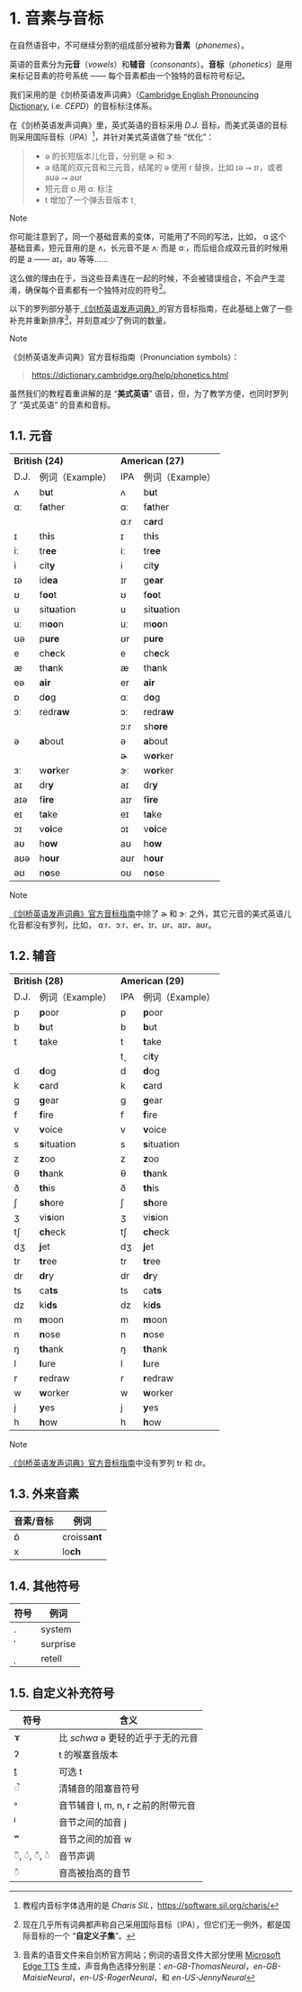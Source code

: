 # 1. 音素与音标

在自然语音中，不可继续分割的组成部分被称为**音素**（*phonemes*）。

英语的音素分为**元音**（*vowels*）和**辅音**（*consonants*）。**音标**（*phonetics*）是用来标记音素的符号系统 —— 每个音素都由一个独特的音标符号标记。

我们采用的是《剑桥英语发声词典》（[Cambridge English Pronouncing Dictionary](https://dictionary.cambridge.org/pronunciation/), i.e. *CEPD*）的音标标注体系。

在《剑桥英语发声词典》里，英式英语的音标采用 *D.J.* 音标，而美式英语的音标则采用国际音标（*IPA*）[^1]，并针对美式英语做了些 “优化”：

> * <span class="pho">ə</span> 的长短版本儿化音，分别是 <span class="pho">ɚ</span> 和 <span class="pho">ɝː</span>
> * <span class="pho">ə</span> 结尾的双元音和三元音，结尾的 <span class="pho">ə</span> 使用 <span class="pho">r</span> 替换，比如 <span class="pho">ɪə</span>  ⭢ <span class="pho">ɪr</span>，或者 <span class="pho">aʊə</span>  ⭢ <span class="pho">aʊr</span>
> * 短元音 <span class="pho">ɒ</span> 用 <span class="pho">ɑː</span> 标注
> * <span class="pho">t</span> 增加了一个弹舌音版本 <span class="pho">t̬</span>

> [!Note]
>
> 你可能注意到了，同一个基础音素的变体，可能用了不同的写法，比如， <span class="pho">ɑ</span> 这个基础音素，短元音用的是 <span class="pho">ʌ</span>，长元音不是 <span class="pho">ʌː</span> 而是 <span class="pho">ɑː</span>，而后组合成双元音的时候用的是 <span class="pho">a</span> —— <span class="pho">aɪ，aʊ</span> 等等…… 
>
> 这么做的理由在于，当这些音素连在一起的时候，不会被错误组合，不会产生混淆，确保每个音素都有一个独特对应的符号[^2]。

以下的罗列部分基于[《剑桥英语发声词典》](https://dictionary.cambridge.org/pronunciation/)的官方音标指南，在此基础上做了一些补充并重新排序[^3]，并刻意减少了例词的数量。

> [!Note]
> 《剑桥英语发声词典》官方音标指南（Pronunciation symbols）：
> > https://dictionary.cambridge.org/help/phonetics.html

虽然我们的教程着重讲解的是 “**美式英语**” 语音，但，为了教学方便，也同时罗列了 “英式英语” 的音素和音标。

## 1.1. 元音

<table>
<tbody>
<tr>
<td colspan="2"><strong>British (24)</strong></td>
<td colspan="2"><strong>American (27)</strong></td>
</tr>
<tr>
<td>D.J.</td>
<td>例词（Example）</td>
<td>IPA</td>
<td>例词（Example）</td>
</tr>
<tr>
<td><span class="pho">ʌ</span><span class="speak-word-inline" data-audio-uk-male="/audios/uk_phonetics_sound_cup_2023feb.mp3"></span></td>
<td>b<b>u</b>t <span class="pho alt">bʌt</span><span class="speak-word-inline" data-audio-uk-female="/audios/but-uk-female.mp3" data-audio-uk-male="/audios/but-uk-male.mp3"></span></td>
<td><span class="pho">ʌ</span><span class="speak-word-inline" data-audio-us-male="/audios/us_phonetics_sound_cup_2023feb.mp3"></span></td>
<td>b<b>u</b>t <span class="pho alt">bʌt</span><span class="speak-word-inline" data-audio-us-female="/audios/but-us-female.mp3" data-audio-us-male="/audios/but-us-male.mp3"></span></td>
</tr>
<tr>
<td><span class="pho">ɑː</span><span class="speak-word-inline" data-audio-uk-male="/audios/uk_phonetics_sound_father_2023feb.mp3"></span></td>
<td>f<b>a</b>ther <span class="pho alt">ˈfɑː.ðər</span><span class="speak-word-inline" data-audio-uk-female="/audios/father-uk-female.mp3" data-audio-uk-male="/audios/father-uk-male.mp3"></span></td>
<td><span class="pho">ɑː</span><span class="speak-word-inline" data-audio-us-male="/audios/us_phonetics_sound_father_2023feb.mp3"></span></td>
<td>f<b>a</b>ther <span class="pho alt">ˈfɑː.ðɚ</span><span class="speak-word-inline" data-audio-us-female="/audios/father-us-female.mp3" data-audio-us-male="/audios/father-us-male.mp3"></span></td>
</tr>
<tr>
<td></td>
<td></td>
<td><span class="pho">ɑːr</span><span class="speak-word-inline" data-audio-us-male="/audios/us_phonetics_sound_card_2023feb.mp3"></span></td>
<td>c<b>ar</b>d<span class="speak-word-inline" data-audio-us-female="/audios/card-us-female.mp3" data-audio-us-male="/audios/card-us-male.mp3"></span></td>
</tr>
<tr>
<td><span class="pho">ɪ</span><span class="speak-word-inline" data-audio-uk-male="/audios/uk_phonetics_sound_ship_2023feb.mp3"></span></td>
<td>th<b>i</b>s <span class="pho alt">ðɪs</span><span class="speak-word-inline" data-audio-uk-female="/audios/this-uk-female.mp3" data-audio-uk-male="/audios/this-uk-male.mp3"></span></td>
<td><span class="pho">ɪ</span><span class="speak-word-inline" data-audio-us-male="/audios/us_phonetics_sound_ship_2023feb.mp3"></span></td>
<td>th<b>i</b>s <span class="pho alt">ðɪs</span><span class="speak-word-inline" data-audio-us-female="/audios/this-us-female.mp3" data-audio-us-male="/audios/this-us-male.mp3"></span></td>
</tr>
<tr>
<td><span class="pho">iː</span><span class="speak-word-inline" data-audio-uk-male="/audios/uk_phonetics_sound_sheep_2023feb.mp3"></span></td>
<td>tr<b>ee</b> <span class="pho alt">triː</span><span class="speak-word-inline" data-audio-uk-female="/audios/tree-uk-female.mp3" data-audio-uk-male="/audios/tree-uk-male.mp3"></span></td>
<td><span class="pho">iː</span><span class="speak-word-inline" data-audio-us-male="/audios/us_phonetics_sound_sheep_2023feb.mp3"></span></td>
<td>tr<b>ee</b> <span class="pho alt">triː</span><span class="speak-word-inline" data-audio-us-female="/audios/tree-us-female.mp3" data-audio-us-male="/audios/tree-us-male.mp3"></span></td>
</tr>
<tr>
<td><span class="pho">i</span><span class="speak-word-inline" data-audio-uk-male="/audios/uk_phonetics_sound_happy_2023feb.mp3"></span></td>
<td>cit<b>y</b> <span class="pho alt">ˈsɪt.i</span><span class="speak-word-inline" data-audio-uk-female="/audios/city-uk-female.mp3" data-audio-uk-male="/audios/city-uk-male.mp3"></span></td>
<td><span class="pho">i<span class="speak-word-inline" data-audio-us-male="/audios/us_phonetics_sound_happy_2023feb.mp3"></span></span></td>
<td>cit<b>y</b> <span class="pho alt">ˈsɪt̬.i</span><span class="speak-word-inline" data-audio-us-female="/audios/city-us-female.mp3" data-audio-us-male="/audios/city-us-male.mp3"></span></td>
</tr>
<tr>
<td><span class="pho">ɪə</span><span class="speak-word-inline" data-audio-uk-male="/audios/uk_phonetics_sound_ear_2023feb.mp3"></span></td>
<td>id<b>ea</b> <span class="pho alt">aɪˈdɪə</span><span class="speak-word-inline" data-audio-uk-female="/audios/idea-uk-female.mp3" data-audio-uk-male="/audios/idea-uk-male.mp3"></span></td>
<td><span class="pho">ɪr</span><span class="speak-word-inline" data-audio-us-male="/audios/us_phonetics_sound_ear_2023feb.mp3"></span></td>
<td>g<b>ear</b> <span class="pho alt">ɡɪr</span><span class="speak-word-inline" data-audio-us-female="/audios/gear-us-female.mp3" data-audio-us-male="/audios/gear-us-male.mp3"></span></td>
</tr>
<tr>
<td><span class="pho">ʊ</span><span class="speak-word-inline" data-audio-uk-male="/audios/uk_phonetics_sound_foot_2023feb.mp3"></span></td>
<td>f<b>oo</b>t <span class="pho alt">fʊt</span><span class="speak-word-inline" data-audio-uk-female="/audios/foot-uk-female.mp3" data-audio-uk-male="/audios/foot-uk-male.mp3"></span></td>
<td><span class="pho">ʊ</span><span class="speak-word-inline" data-audio-us-male="/audios/us_phonetics_sound_foot_2023feb.mp3"></span></td>
<td>f<b>oo</b>t <span class="pho alt">fʊt</span><span class="speak-word-inline" data-audio-us-female="/audios/foot-us-female.mp3" data-audio-us-male="/audios/foot-us-male.mp3"></span></td>
</tr>
<tr>
<td><span class="pho">u</span><span class="speak-word-inline" data-audio-uk-male="/audios/uk_phonetics_sound_situation_2023feb.mp3"></span></td>
<td>sit<b>u</b>ation <span class="pho alt">ˌsɪtʃ.uˈeɪ.ʃən</span><span class="speak-word-inline" data-audio-uk-female="/audios/situation-uk-female.mp3" data-audio-uk-male="/audios/situation-uk-male.mp3"></span></td>
<td><span class="pho">u</span><span class="speak-word-inline" data-audio-us-male="/audios/us_phonetics_sound_situation_2023feb.mp3"></span></td>
<td>sit<b>u</b>ation <span class="pho alt">ˌsɪtʃ.uˈeɪ.ʃən</span><span class="speak-word-inline" data-audio-us-female="/audios/situation-us-female.mp3" data-audio-us-male="/audios/situation-us-male.mp3"></span></td>
</tr>
<tr>
<td><span class="pho">uː</span><span class="speak-word-inline" data-audio-uk-male="/audios/uk_phonetics_sound_blue_2023feb.mp3"></span></td>
<td>m<b>oo</b>n <span class="pho alt">muːn</span><span class="speak-word-inline" data-audio-uk-female="/audios/moon-uk-female.mp3" data-audio-uk-male="/audios/moon-uk-male.mp3"></span></td>
<td><span class="pho">uː</span><span class="speak-word-inline" data-audio-us-male="/audios/us_phonetics_sound_blue_2023feb.mp3"></span></td>
<td>m<b>oo</b>n <span class="pho alt">muːn</span><span class="speak-word-inline" data-audio-us-female="/audios/moon-us-female.mp3" data-audio-us-male="/audios/moon-us-male.mp3"></span></td>
</tr>
<tr>
<td><span class="pho">ʊə</span><span class="speak-word-inline" data-audio-uk-male="/audios/uk_phonetics_sound_pure_2023feb.mp3"></span></td>
<td>p<b>ure</b> <span class="pho alt">pjʊə</span><span class="speak-word-inline" data-audio-uk-female="/audios/pure-uk-female.mp3" data-audio-uk-male="/audios/pure-uk-male.mp3"></span></td>
<td><span class="pho">ʊr</span><span class="speak-word-inline" data-audio-us-male="/audios/us_phonetics_sound_pure_2023feb.mp3"></span></td>
<td>p<b>ure</b> <span class="pho alt">pjʊr</span><span class="speak-word-inline" data-audio-us-female="/audios/pure-us-female.mp3" data-audio-us-male="/audios/pure-us-male.mp3"></span></td>
</tr>
<tr>
<td><span class="pho">e</span><span class="speak-word-inline" data-audio-uk-male="/audios/uk_phonetics_sound_head_2023feb.mp3"></span></td>
<td>ch<b>e</b>ck <span class="pho alt">tʃek</span><span class="speak-word-inline" data-audio-uk-female="/audios/check-uk-female.mp3" data-audio-uk-male="/audios/check-uk-male.mp3"></span></td>
<td><span class="pho">e</span><span class="speak-word-inline" data-audio-us-male="/audios/us_phonetics_sound_head_2023feb.mp3"></span></td>
<td>ch<b>e</b>ck <span class="pho alt">tʃek</span><span class="speak-word-inline" data-audio-us-female="/audios/check-us-female.mp3" data-audio-us-male="/audios/check-us-male.mp3"></span></td>
</tr>
<tr>
<td><span class="pho">æ</span><span class="speak-word-inline" data-audio-uk-male="/audios/uk_phonetics_sound_hat_2023feb.mp3"></span></td>
<td>th<b>a</b>nk <span class="pho alt">θæŋk</span><span class="speak-word-inline" data-audio-uk-female="/audios/thank-uk-female.mp3" data-audio-uk-male="/audios/thank-uk-male.mp3"></span></td>
<td><span class="pho">æ</span><span class="speak-word-inline" data-audio-us-male="/audios/us_phonetics_sound_hat_2023feb.mp3"></span></td>
<td>th<b>a</b>nk <span class="pho alt">θæŋk</span><span class="speak-word-inline" data-audio-us-female="/audios/thank-us-female.mp3" data-audio-us-male="/audios/thank-us-male.mp3"></span></td>
</tr>
<tr>
<td><span class="pho">eə</span><span class="speak-word-inline" data-audio-uk-male="/audios/uk_phonetics_sound_hair_2023feb.mp3"></span></td>
<td><b>air</b> <span class="pho alt">eə</span><span class="speak-word-inline" data-audio-uk-female="/audios/air-uk-female.mp3" data-audio-uk-male="/audios/air-uk-male.mp3"></span></td>
<td><span class="pho">er</span><span class="speak-word-inline" data-audio-us-male="/audios/us_phonetics_sound_hair_2023feb.mp3"></span></td>
<td><b>air</b> <span class="pho alt">er</span><span class="speak-word-inline" data-audio-us-female="/audios/air-us-female.mp3" data-audio-us-male="/audios/air-us-male.mp3"></span></td>
</tr>
<tr>
<td><span class="pho">ɒ</span><span class="speak-word-inline" data-audio-uk-male="/audios/uk_phonetics_sound_sock_2023feb.mp3"></span></td>
<td>d<b>o</b>g <span class="pho alt">dɒɡ</span><span class="speak-word-inline" data-audio-uk-female="/audios/dog-uk-female.mp3" data-audio-uk-male="/audios/dog-uk-male.mp3"></span></td>
<td><span class="pho">ɑː</span><span class="speak-word-inline" data-audio-us-male="/audios/us_phonetics_sound_father_2023feb.mp3"></span></td>
<td>d<b>o</b>g <span class="pho alt">dɑːɡ</span><span class="speak-word-inline" data-audio-us-female="/audios/dog-us-female.mp3" data-audio-us-male="/audios/dog-us-male.mp3"></span></td>
</tr>
<tr>
<td><span class="pho">ɔː</span><span class="speak-word-inline" data-audio-uk-male="/audios/uk_phonetics_sound_horse_2023feb.mp3"></span></td>
<td>redr<b>aw</b> <span class="pho alt">ˌriːˈdrɔː</span><span class="speak-word-inline" data-audio-uk-female="/audios/redraw-uk-female.mp3" data-audio-uk-male="/audios/redraw-uk-male.mp3"></span></td>
<td><span class="pho">ɔː</span><span class="speak-word-inline" data-audio-us-male="/audios/us_phonetics_sound_horse_2023feb.mp3"></span></td>
<td>redr<b>aw</b> <span class="pho alt">ˌriːˈdrɔː</span><span class="speak-word-inline" data-audio-us-female="/audios/redraw-us-female.mp3" data-audio-us-male="/audios/redraw-us-male.mp3"></span></td>
</tr>
<tr>
<td></td>
<td></td>
<td><span class="pho">ɔːr</span><span class="speak-word-inline" data-audio-us-male="/audios/us_phonetics_sound_ho_rse_2023feb.mp3"></span></td>
<td>sh<b>ore</b><span class="pho alt">ʃɔːr</span><span class="speak-word-inline" data-audio-us-female="/audios/shore-us-female.mp3" data-audio-us-male="/audios/shore-us-male.mp3"></span></td>
</tr>
<tr>
<td><span class="pho">ə</span><span class="speak-word-inline" data-audio-uk-male="/audios/uk_phonetics_sound_above_2023feb.mp3"></span></td>
<td><b>a</b>bout <span class="pho alt">əˈbaʊt</span><span class="speak-word-inline" data-audio-uk-female="/audios/about-uk-female.mp3" data-audio-uk-male="/audios/about-uk-male.mp3"></span></td>
<td><span class="pho">ə</span><span class="speak-word-inline" data-audio-us-male="/audios/us_phonetics_sound_above_2023feb.mp3"></span></td>
<td><b>a</b>bout <span class="pho alt">əˈbaʊt</span><span class="speak-word-inline" data-audio-us-female="/audios/about-us-female.mp3" data-audio-us-male="/audios/about-us-male.mp3"></span></td>
</tr>
<tr>
<td></td>
<td></td>
<td><span class="pho">ɚ</span><span class="speak-word-inline" data-audio-us-male="/audios/us_phonetics_sound_mother_2023feb.mp3"></span></td>
<td>w<b>or</b>ker <span class="pho alt">ˈwɝː.kɚ</span><span class="speak-word-inline" data-audio-us-female="/audios/worker-us-female.mp3" data-audio-us-male="/audios/worker-us-male.mp3"></span></td>
</tr>
<tr>
<td><span class="pho">ɜː</span><span class="speak-word-inline" data-audio-uk-male="/audios/uk_phonetics_sound_bird_2023feb.mp3"></span></td>
<td>w<b>or</b>ker <span class="pho alt">ˈwɜː.kə</span><span class="speak-word-inline" data-audio-uk-female="/audios/worker-uk-female.mp3" data-audio-uk-male="/audios/worker-uk-male.mp3"></span></td>
<td><span class="pho">ɝː</span><span class="speak-word-inline" data-audio-us-male="/audios/us_phonetics_sound_bird_2023feb.mp3"></span></td>
<td>w<b>or</b>ker <span class="pho alt">ˈwɝː.kɚ</span><span class="speak-word-inline" data-audio-us-female="/audios/worker-us-female.mp3" data-audio-us-male="/audios/worker-us-male.mp3"></span></td>
</tr>
<tr>
<td><span class="pho">aɪ</span><span class="speak-word-inline" data-audio-uk-male="/audios/uk_phonetics_sound_eye_2023feb.mp3"></span></td>
<td>dr<b>y</b> <span class="pho alt">draɪ</span><span class="speak-word-inline" data-audio-uk-female="/audios/dry-uk-female.mp3" data-audio-uk-male="/audios/dry-uk-male.mp3"></span></td>
<td><span class="pho">aɪ</span><span class="speak-word-inline" data-audio-us-male="/audios/us_phonetics_sound_eye_2023feb.mp3"></span></td>
<td>dr<b>y</b> <span class="pho alt">draɪ</span><span class="speak-word-inline" data-audio-us-female="/audios/dry-us-female.mp3" data-audio-us-male="/audios/dry-us-male.mp3"></span></td>
</tr>
<tr>
<td><span class="pho">aɪə</span><span class="speak-word-inline" data-audio-uk-male="/audios/uk_phonetics_sound_fire_2023feb.mp3"></span></td>
<td>f<b>ire</b> <span class="pho alt">faɪə</span><span class="speak-word-inline" data-audio-uk-female="/audios/fire-uk-female.mp3" data-audio-uk-male="/audios/fire-uk-male.mp3"></span></td>
<td><span class="pho">aɪr</span><span class="speak-word-inline" data-audio-us-male="/audios/us_phonetics_sound_fire_2023feb.mp3"></span></td>
<td>f<b>ire</b> <span class="pho alt">faɪr</span><span class="speak-word-inline" data-audio-us-female="/audios/fire-us-female.mp3" data-audio-us-male="/audios/fire-us-male.mp3"></span></td>
</tr>
<tr>
<td><span class="pho">eɪ</span><span class="speak-word-inline" data-audio-uk-male="/audios/uk_phonetics_sound_day_2023feb_002.mp3"></span></td>
<td>t<b>a</b>ke <span class="pho alt">teɪk</span><span class="speak-word-inline" data-audio-uk-female="/audios/take-uk-female.mp3" data-audio-uk-male="/audios/take-uk-male.mp3"></span></td>
<td><span class="pho">eɪ</span><span class="speak-word-inline" data-audio-us-male="/audios/us_phonetics_sound_day_2023feb_002.mp3"></span></td>
<td>t<b>a</b>ke <span class="pho alt">teɪk</span><span class="speak-word-inline" data-audio-us-female="/audios/take-us-female.mp3" data-audio-us-male="/audios/take-us-male.mp3"></span></td>
</tr>
<tr>
<td><span class="pho">ɔɪ</span><span class="speak-word-inline" data-audio-uk-male="/audios/uk_phonetics_sound_boy_2023feb.mp3"></span></td>
<td>v<b>oi</b>ce <span class="pho alt">vɔɪs</span><span class="speak-word-inline" data-audio-uk-female="/audios/voice-uk-female.mp3" data-audio-uk-male="/audios/voice-uk-male.mp3"></span></td>
<td><span class="pho">ɔɪ</span><span class="speak-word-inline" data-audio-us-male="/audios/us_phonetics_sound_boy_2023feb.mp3"></span></td>
<td>v<b>oi</b>ce <span class="pho alt">vɔɪs</span><span class="speak-word-inline" data-audio-us-female="/audios/voice-us-female.mp3" data-audio-us-male="/audios/voice-us-male.mp3"></span></td>
</tr>
<tr>
<td><span class="pho">aʊ</span><span class="speak-word-inline" data-audio-uk-male="/audios/uk_phonetics_sound_mouth_2023feb.mp3"></span></td>
<td>h<b>ow</b> <span class="pho alt">haʊ</span><span class="speak-word-inline" data-audio-uk-female="/audios/how-uk-female.mp3" data-audio-uk-male="/audios/how-uk-male.mp3"></span></td>
<td><span class="pho">aʊ</span><span class="speak-word-inline" data-audio-us-male="/audios/us_phonetics_sound_mouth_2023feb.mp3"></span></td>
<td>h<b>ow</b> <span class="pho alt">haʊ</span><span class="speak-word-inline" data-audio-us-female="/audios/how-us-female.mp3" data-audio-us-male="/audios/how-us-male.mp3"></span></td>
</tr>
<tr>
<td><span class="pho">aʊə</span><span class="speak-word-inline" data-audio-uk-male="/audios/uk_phonetics_sound_hour_2023feb.mp3"></span></td>
<td>h<b>our</b> <span class="pho alt">aʊər</span><span class="speak-word-inline" data-audio-uk-female="/audios/hour-uk-female.mp3" data-audio-uk-male="/audios/hour-uk-male.mp3"></span></td>
<td><span class="pho">aʊr</span><span class="speak-word-inline" data-audio-us-male="/audios/us_phonetics_sound_hour_2023feb.mp3"></span></td>
<td>h<b>our</b> <span class="pho alt">aʊr</span><span class="speak-word-inline" data-audio-us-female="/audios/hour-us-female.mp3" data-audio-us-male="/audios/hour-us-male.mp3"></span></td>
</tr>
<tr>
<td><span class="pho">əʊ</span><span class="speak-word-inline" data-audio-uk-male="/audios/uk_phonetics_sound_nose_2023feb.mp3"></span></td>
<td>n<b>o</b>se <span class="pho alt">nəʊz</span><span class="speak-word-inline" data-audio-uk-female="/audios/nose-uk-female.mp3" data-audio-uk-male="/audios/nose-uk-male.mp3"></span></td>
<td><span class="pho">oʊ</span><span class="speak-word-inline" data-audio-us-male="/audios/us_phonetics_sound_nose_2023feb.mp3"></span></td>
<td>n<b>o</b>se <span class="pho alt">noʊz</span><span class="speak-word-inline" data-audio-us-female="/audios/nose-us-female.mp3" data-audio-us-male="/audios/nose-us-male.mp3"></span></td>
</tr>
</tbody>
</table>

> [!Note]
>
> [《剑桥英语发声词典》官方音标指南](https://dictionary.cambridge.org/help/phonetics.html)中除了 <span class="pho">ɚ</span> 和 <span class="pho">ɝː</span> 之外，其它元音的美式英语儿化音都没有罗列，比如，
<span class="pho">ɑːr</span>、<span class="pho">ɔːr</span>、<span class="pho">er</span>、<span class="pho">ɪr</span>、<span class="pho">ʊr</span>、<span class="pho">aɪr</span>、<span class="pho">aʊr</span>。

## 1.2. 辅音

<table>
<tbody>
<tr>
<td colspan="2"><strong>British (28)</strong></td>
<td colspan="2"><strong>American (29)</strong></td>
</tr>
<tr>
<td>D.J.</td>
<td>例词（Example）</td>
<td>IPA</td>
<td>例词（Example）</td>
</tr>
<tr>
<td><span class="pho">p</span><span class="speak-word-inline" data-audio-uk-male="/audios/uk_phonetics_sound_pen_2023feb.mp3"></span></td>
<td><b>p</b>oor <span class="pho alt">pɔː</span><span class="speak-word-inline" data-audio-uk-female="/audios/poor-uk-female.mp3" data-audio-uk-male="/audios/poor-uk-male.mp3"></span></td>
<td><span class="pho">p</span><span class="speak-word-inline" data-audio-us-male="/audios/us_phonetics_sound_pen_2023feb.mp3"></span></td>
<td><b>p</b>oor <span class="pho alt">pʊr</span><span class="speak-word-inline" data-audio-us-female="/audios/poor-us-female.mp3" data-audio-us-male="/audios/poor-us-male.mp3"></span></td>
</tr>
<tr>
<td><span class="pho">b</span><span class="speak-word-inline" data-audio-uk-male="/audios/uk_phonetics_sound_book_2023feb.mp3"></span></td>
<td><b>b</b>ut <span class="pho alt">bʌt</span><span class="speak-word-inline" data-audio-uk-female="/audios/but-uk-female.mp3" data-audio-uk-male="/audios/but-uk-male.mp3"></span></td>
<td><span class="pho">b</span><span class="speak-word-inline" data-audio-us-male="/audios/us_phonetics_sound_book_2023feb.mp3"></span></td>
<td><b>b</b>ut <span class="pho alt">bʌt</span><span class="speak-word-inline" data-audio-us-female="/audios/but-us-female.mp3" data-audio-us-male="/audios/but-us-male.mp3"></span></td>
</tr>
<tr>
<td><span class="pho">t</span><span class="speak-word-inline" data-audio-uk-male="/audios/uk_phonetics_sound_town_2023feb.mp3"></span></td>
<td><b>t</b>ake <span class="pho alt">teɪk</span><span class="speak-word-inline" data-audio-uk-female="/audios/take-uk-female.mp3" data-audio-uk-male="/audios/take-uk-male.mp3"></span></td>
<td><span class="pho">t</span><span class="speak-word-inline" data-audio-us-male="/audios/us_phonetics_sound_town_2023feb.mp3"></span></td>
<td><b>t</b>ake <span class="pho alt">teɪk</span><span class="speak-word-inline" data-audio-us-female="/audios/take-us-female.mp3" data-audio-us-male="/audios/take-us-male.mp3"></span></td>
</tr>
<tr>
<td></td>
<td></td>
<td><span class="pho">t̬</span><span class="speak-word-inline" data-audio-us-male="/audios/us_phonetics_sound_cutting_2023feb.mp3"></span></td>
<td>ci<b>t</b>y <span class="pho alt">ˈsɪt̬.i</span><span class="speak-word-inline" data-audio-us-female="/audios/city-us-female.mp3" data-audio-us-male="/audios/city-us-male.mp3"></span></td>
</tr>
<tr>
<td><span class="pho">d</span><span class="speak-word-inline" data-audio-uk-male="/audios/uk_phonetics_sound_day_2023feb_001.mp3"></span></td>
<td><b>d</b>og <span class="pho alt">dɒɡ</span><span class="speak-word-inline" data-audio-uk-female="/audios/dog-uk-female.mp3" data-audio-uk-male="/audios/dog-uk-male.mp3"></span></td>
<td><span class="pho">d</span><span class="speak-word-inline" data-audio-us-male="/audios/us_phonetics_sound_day_2023feb_001.mp3"></span></td>
<td><b>d</b>og <span class="pho alt">dɑːɡ</span><span class="speak-word-inline" data-audio-us-female="/audios/dog-us-female.mp3" data-audio-us-male="/audios/dog-us-male.mp3"></span></td>
</tr>
<tr>
<td><span class="pho">k</span><span class="speak-word-inline" data-audio-uk-male="/audios/uk_phonetics_sound_cat_2023feb.mp3"></span></td>
<td><b>c</b>ard <span class="pho alt">kɑːd</span><span class="speak-word-inline" data-audio-uk-female="/audios/card-uk-female.mp3" data-audio-uk-male="/audios/card-uk-male.mp3"></span></td>
<td><span class="pho">k</span><span class="speak-word-inline" data-audio-us-male="/audios/us_phonetics_sound_cat_2023feb.mp3"></span></td>
<td><b>c</b>ard <span class="pho alt">kɑːrd</span><span class="speak-word-inline" data-audio-us-female="/audios/card-us-female.mp3" data-audio-us-male="/audios/card-us-male.mp3"></span></td>
</tr>
<tr>
<td><span class="pho">g</span><span class="speak-word-inline" data-audio-uk-male="/audios/uk_phonetics_sound_give_2023feb.mp3"></span></td>
<td><b>g</b>ear <span class="pho alt">ɡɪə</span><span class="speak-word-inline" data-audio-uk-female="/audios/gear-uk-female.mp3" data-audio-uk-male="/audios/gear-uk-male.mp3"></span></td>
<td><span class="pho">g</span><span class="speak-word-inline" data-audio-us-male="/audios/us_phonetics_sound_give_2023feb.mp3"></span></td>
<td><b>g</b>ear <span class="pho alt">ɡɪr</span><span class="speak-word-inline" data-audio-us-female="/audios/gear-us-female.mp3" data-audio-us-male="/audios/gear-us-male.mp3"></span></td>
</tr>
<tr>
<td><span class="pho">f</span><span class="speak-word-inline" data-audio-uk-male="/audios/uk_phonetics_sound_fish_2023feb.mp3"></span></td>
<td><b>f</b>ire <span class="pho alt">faɪə</span><span class="speak-word-inline" data-audio-uk-female="/audios/fire-uk-female.mp3" data-audio-uk-male="/audios/fire-uk-male.mp3"></span></td>
<td><span class="pho">f</span><span class="speak-word-inline" data-audio-us-male="/audios/us_phonetics_sound_fish_2023feb.mp3"></span></td>
<td><b>f</b>ire <span class="pho alt">faɪr</span><span class="speak-word-inline" data-audio-us-female="/audios/fire-us-female.mp3" data-audio-us-male="/audios/fire-us-male.mp3"></span></td>
</tr>
<tr>
<td><span class="pho">v</span><span class="speak-word-inline" data-audio-uk-male="/audios/uk_phonetics_sound_very_2023feb.mp3"></span></td>
<td><b>v</b>oice <span class="pho alt">vɔɪs</span><span class="speak-word-inline" data-audio-uk-female="/audios/voice-uk-female.mp3" data-audio-uk-male="/audios/voice-uk-male.mp3"></span></td>
<td><span class="pho">v</span><span class="speak-word-inline" data-audio-us-male="/audios/us_phonetics_sound_very_2023feb.mp3"></span></td>
<td><b>v</b>oice <span class="pho alt">vɔɪs</span><span class="speak-word-inline" data-audio-us-female="/audios/voice-us-female.mp3" data-audio-us-male="/audios/voice-us-male.mp3"></span></td>
</tr>
<tr>
<td><span class="pho">s</span><span class="speak-word-inline" data-audio-uk-male="/audios/uk_phonetics_sound_say_2023feb.mp3"></span></td>
<td><b>s</b>ituation <span class="pho alt">ˌsɪtʃ.uˈeɪ.ʃən</span><span class="speak-word-inline" data-audio-uk-female="/audios/situation-uk-female.mp3" data-audio-uk-male="/audios/situation-uk-male.mp3"></span></td>
<td><span class="pho">s</span><span class="speak-word-inline" data-audio-us-male="/audios/us_phonetics_sound_say_2023feb.mp3"></span></td>
<td><b>s</b>ituation <span class="pho alt">ˌsɪtʃ.uˈeɪ.ʃən</span><span class="speak-word-inline" data-audio-us-female="/audios/situation-us-female.mp3" data-audio-us-male="/audios/situation-us-male.mp3"></span></td>
</tr>
<tr>
<td><span class="pho">z</span><span class="speak-word-inline" data-audio-uk-male="/audios/uk_phonetics_sound_zoo_2023feb.mp3"></span></td>
<td><b>z</b>oo <span class="pho alt">zuː</span><span class="speak-word-inline" data-audio-uk-female="/audios/zoo-uk-female.mp3" data-audio-uk-male="/audios/zoo-uk-male.mp3"></span></td>
<td><span class="pho">z</span><span class="speak-word-inline" data-audio-us-male="/audios/us_phonetics_sound_zoo_2023feb.mp3"></span></td>
<td><b>z</b>oo <span class="pho alt">zuː</span><span class="speak-word-inline" data-audio-us-female="/audios/zoo-us-female.mp3" data-audio-us-male="/audios/zoo-us-male.mp3"></span></td>
</tr>
<tr>
<td><span class="pho">θ</span><span class="speak-word-inline" data-audio-uk-male="/audios/uk_phonetics_sound_think_2023feb.mp3"></span></td>
<td><b>th</b>ank <span class="pho alt">θæŋk</span><span class="speak-word-inline" data-audio-uk-female="/audios/thank-uk-female.mp3" data-audio-uk-male="/audios/thank-uk-male.mp3"></span></td>
<td><span class="pho">θ</span><span class="speak-word-inline" data-audio-us-male="/audios/us_phonetics_sound_think_2023feb.mp3"></span></td>
<td><b>th</b>ank <span class="pho alt">θæŋk</span><span class="speak-word-inline" data-audio-us-female="/audios/thank-us-female.mp3" data-audio-us-male="/audios/thank-us-male.mp3"></span></td>
</tr>
<tr>
<td><span class="pho">ð</span><span class="speak-word-inline" data-audio-uk-male="/audios/uk_phonetics_sound_this_2023feb.mp3"></span></td>
<td><b>th</b>is <span class="pho alt">ðɪs</span><span class="speak-word-inline" data-audio-uk-female="/audios/this-uk-female.mp3" data-audio-uk-male="/audios/this-uk-male.mp3"></span></td>
<td><span class="pho">ð</span><span class="speak-word-inline" data-audio-us-male="/audios/us_phonetics_sound_this_2023feb.mp3"></span></td>
<td><b>th</b>is <span class="pho alt">ðɪs</span><span class="speak-word-inline" data-audio-us-female="/audios/this-us-female.mp3" data-audio-us-male="/audios/this-us-male.mp3"></span></td>
</tr>
<tr>
<td><span class="pho">ʃ</span><span class="speak-word-inline" data-audio-uk-male="/audios/uk_phonetics_sound_she_2023feb.mp3"></span></td>
<td><b>sh</b>ore <span class="pho alt">ʃɔːr</span><span class="speak-word-inline" data-audio-uk-female="/audios/shore-uk-female.mp3" data-audio-uk-male="/audios/shore-uk-male.mp3"></span></td>
<td><span class="pho">ʃ</span><span class="speak-word-inline" data-audio-us-male="/audios/us_phonetics_sound_she_2023feb.mp3"></span></td>
<td><b>sh</b>ore <span class="pho alt">ʃɔːr</span><span class="speak-word-inline" data-audio-us-female="/audios/shore-us-female.mp3" data-audio-us-male="/audios/shore-us-male.mp3"></span></td>
</tr>
<tr>
<td><span class="pho">ʒ</span><span class="speak-word-inline" data-audio-uk-male="/audios/uk_phonetics_sound_vision_2023feb.mp3"></span></td>
<td>vi<b>s</b>ion <span class="pho alt">ˈvɪʒ.ən</span><span class="speak-word-inline" data-audio-uk-female="/audios/vision-uk-female.mp3" data-audio-uk-male="/audios/vision-uk-male.mp3"></span></td>
<td><span class="pho">ʒ</span><span class="speak-word-inline" data-audio-us-male="/audios/us_phonetics_sound_vision_2023feb.mp3"></span></td>
<td>vi<b>s</b>ion <span class="pho alt">ˈvɪʒ.ən</span><span class="speak-word-inline" data-audio-us-female="/audios/vision-us-female.mp3" data-audio-us-male="/audios/vision-us-male.mp3"></span></td>
</tr>
<tr>
<td><span class="pho">tʃ</span><span class="speak-word-inline" data-audio-uk-male="/audios/uk_phonetics_sound_cheese_2023feb.mp3"></span></td>
<td><b>ch</b>eck <span class="pho alt">tʃek</span><span class="speak-word-inline" data-audio-uk-female="/audios/check-uk-female.mp3" data-audio-uk-male="/audios/check-uk-male.mp3"></span></td>
<td><span class="pho">tʃ</span><span class="speak-word-inline" data-audio-us-male="/audios/us_phonetics_sound_cheese_2023feb.mp3"></span></td>
<td><b>ch</b>eck <span class="pho alt">tʃek</span><span class="speak-word-inline" data-audio-us-female="/audios/check-us-female.mp3" data-audio-us-male="/audios/check-us-male.mp3"></span></td>
</tr>
<tr>
<td><span class="pho">dʒ</span><span class="speak-word-inline" data-audio-uk-male="/audios/uk_phonetics_sound_jump_2023feb.mp3"></span></td>
<td><b>j</b>et <span class="pho alt">dʒet</span><span class="speak-word-inline" data-audio-uk-female="/audios/jet-uk-female.mp3" data-audio-uk-male="/audios/jet-uk-male.mp3"></span></td>
<td><span class="pho">dʒ</span><span class="speak-word-inline" data-audio-us-male="/audios/us_phonetics_sound_jump_2023feb.mp3"></span></td>
<td><b>j</b>et <span class="pho alt">dʒet</span><span class="speak-word-inline" data-audio-us-female="/audios/jet-us-female.mp3" data-audio-us-male="/audios/jet-us-male.mp3"></span></td>
</tr>
<tr>
<td><span class="pho">tr</span><span class="speak-word-inline" data-audio-uk-male="/audios/uk_phonetics_sound_tra_2023feb.mp3"></span></td>
<td><b>tr</b>ee <span class="pho alt">triː</span><span class="speak-word-inline" data-audio-uk-female="/audios/tree-uk-female.mp3" data-audio-uk-male="/audios/tree-uk-male.mp3"></span></td>
<td><span class="pho">tr</span><span class="speak-word-inline" data-audio-us-male="/audios/us_phonetics_sound_tra_2023feb.mp3"></span></td>
<td><b>tr</b>ee <span class="pho alt">triː</span><span class="speak-word-inline" data-audio-us-female="/audios/tree-us-female.mp3" data-audio-us-male="/audios/tree-us-male.mp3"></span></td>
</tr>
<tr>
<td><span class="pho">dr</span><span class="speak-word-inline" data-audio-uk-male="/audios/uk_phonetics_sound_dra_2023feb.mp3"></span></td>
<td><b>dr</b>y <span class="pho alt">draɪ</span><span class="speak-word-inline" data-audio-uk-female="/audios/dry-uk-female.mp3" data-audio-uk-male="/audios/dry-uk-male.mp3"></span></td>
<td><span class="pho">dr</span><span class="speak-word-inline" data-audio-us-male="/audios/us_phonetics_sound_dra_2023feb.mp3"></span></td>
<td><b>dr</b>y <span class="pho alt">draɪ</span><span class="speak-word-inline" data-audio-us-female="/audios/dry-us-female.mp3" data-audio-us-male="/audios/dry-us-male.mp3"></span></td>
</tr>
<tr>
<td><span class="pho">ts</span><span class="speak-word-inline" data-audio-uk-male="/audios/uk_phonetics_sound_cats.mp3"></span></td>
<td>ca<b>ts</b> <span class="pho alt">kæts</span><span class="speak-word-inline" data-audio-uk-female="/audios/cats-uk-female.mp3" data-audio-uk-male="/audios/cats-uk-male.mp3"></span></td>
<td><span class="pho">ts</span><span class="speak-word-inline" data-audio-us-male="/audios/us_phonetics_sound_cats.mp3"></span></td>
<td>ca<b>ts</b> <span class="pho alt">kæts</span><span class="speak-word-inline" data-audio-us-female="/audios/cats-us-female.mp3" data-audio-us-male="/audios/cats-us-male.mp3"></span></td>
</tr>
<tr>
<td><span class="pho">dz</span><span class="speak-word-inline" data-audio-uk-male="/audios/uk_phonetics_sound_kids.mp3"></span></td>
<td>ki<b>ds</b> <span class="pho alt">kɪdz</span><span class="speak-word-inline" data-audio-uk-female="/audios/kids-uk-female.mp3" data-audio-uk-male="/audios/kids-uk-male.mp3"></span></td>
<td><span class="pho">dz</span><span class="speak-word-inline" data-audio-us-male="/audios/us_phonetics_sound_kids.mp3"></span></td>
<td>ki<b>ds</b> <span class="pho alt">kɪdz</span><span class="speak-word-inline" data-audio-us-female="/audios/kids-us-female.mp3" data-audio-us-male="/audios/kids-us-male.mp3"></span></td>
</tr>
<tr>
<td><span class="pho">m</span><span class="speak-word-inline" data-audio-uk-male="/audios/uk_phonetics_sound_moon_2023feb.mp3"></span></td>
<td><b>m</b>oon <span class="pho alt">muːn</span><span class="speak-word-inline" data-audio-uk-female="/audios/moon-uk-female.mp3" data-audio-uk-male="/audios/moon-uk-male.mp3"></span></td>
<td><span class="pho">m</span><span class="speak-word-inline" data-audio-us-male="/audios/us_phonetics_sound_moon_2023feb.mp3"></span></td>
<td><b>m</b>oon <span class="pho alt">muːn</span><span class="speak-word-inline" data-audio-us-female="/audios/moon-us-female.mp3" data-audio-us-male="/audios/moon-us-male.mp3"></span></td>
</tr>
<tr>
<td><span class="pho">n</span><span class="speak-word-inline" data-audio-uk-male="/audios/uk_phonetics_sound_name_2023feb.mp3"></span></td>
<td><b>n</b>ose <span class="pho alt">nəʊz</span><span class="speak-word-inline" data-audio-uk-female="/audios/nose-uk-female.mp3" data-audio-uk-male="/audios/nose-uk-male.mp3"></span></td>
<td><span class="pho">n</span><span class="speak-word-inline" data-audio-us-male="/audios/us_phonetics_sound_name_2023feb.mp3"></span></td>
<td><b>n</b>ose <span class="pho alt">noʊz</span><span class="speak-word-inline" data-audio-us-female="/audios/nose-us-female.mp3" data-audio-us-male="/audios/nose-us-male.mp3"></span></td>
</tr>
<tr>
<td><span class="pho">ŋ</span><span class="speak-word-inline" data-audio-uk-male="/audios/uk_phonetics_sound_sing_2023feb.mp3"></span></td>
<td><b>th</b>ank <span class="pho alt">θæŋk</span><span class="speak-word-inline" data-audio-uk-female="/audios/thank-uk-female.mp3" data-audio-uk-male="/audios/thank-uk-male.mp3"></span></td>
<td><span class="pho">ŋ</span><span class="speak-word-inline" data-audio-us-male="/audios/us_phonetics_sound_sing_2023feb.mp3"></span></td>
<td><b>th</b>ank <span class="pho alt">θæŋk</span><span class="speak-word-inline" data-audio-us-female="/audios/thank-us-female.mp3" data-audio-us-male="/audios/thank-us-male.mp3"></span></td>
</tr>
<tr>
<td><span class="pho">l</span><span class="speak-word-inline" data-audio-uk-male="/audios/uk_phonetics_sound_look_2023feb.mp3"></span></td>
<td><b>l</b>ure <span class="pho alt">luː</span><span class="speak-word-inline" data-audio-uk-female="/audios/lure-uk-female.mp3" data-audio-uk-male="/audios/lure-uk-male.mp3"></span></td>
<td><span class="pho">l</span><span class="speak-word-inline" data-audio-us-male="/audios/us_phonetics_sound_look_2023feb.mp3"></span></td>
<td><b>l</b>ure <span class="pho alt">luː</span><span class="speak-word-inline" data-audio-us-female="/audios/lure-us-female.mp3" data-audio-us-male="/audios/lure-us-male.mp3"></span></td>
</tr>
<tr>
<td><span class="pho">r</span><span class="speak-word-inline" data-audio-uk-male="/audios/uk_phonetics_sound_run_2023feb.mp3"></span></td>
<td><b>r</b>edraw <span class="pho alt">ˌriːˈdrɔː</span><span class="speak-word-inline" data-audio-uk-female="/audios/redraw-uk-female.mp3" data-audio-uk-male="/audios/redraw-uk-male.mp3"></span></td>
<td><span class="pho">r</span><span class="speak-word-inline" data-audio-us-male="/audios/us_phonetics_sound_run_2023feb.mp3"></span></td>
<td><b>r</b>edraw <span class="pho alt">ˌriːˈdrɔː</span><span class="speak-word-inline" data-audio-us-female="/audios/redraw-us-female.mp3" data-audio-us-male="/audios/redraw-us-male.mp3"></span></td>
</tr>
<tr>
<td><span class="pho">w</span><span class="speak-word-inline" data-audio-uk-male="/audios/uk_phonetics_sound_we_2023feb.mp3"></span></td>
<td><b>w</b>orker <span class="pho alt">ˈwɜː.kə</span><span class="speak-word-inline" data-audio-uk-female="/audios/worker-uk-female.mp3" data-audio-uk-male="/audios/worker-uk-male.mp3"></span></td>
<td><span class="pho">w</span><span class="speak-word-inline" data-audio-us-male="/audios/us_phonetics_sound_we_2023feb.mp3"></span></td>
<td><b>w</b>orker <span class="pho alt">ˈwɝː.kɚ</span><span class="speak-word-inline" data-audio-us-female="/audios/worker-us-female.mp3" data-audio-us-male="/audios/worker-us-male.mp3"></span></td>
</tr>
<tr>
<td><span class="pho">j</span><span class="speak-word-inline" data-audio-uk-male="/audios/uk_phonetics_sound_yes_2023feb.mp3"></span></td>
<td><b>y</b>es <span class="pho alt">jes</span><span class="speak-word-inline" data-audio-uk-female="/audios/yes-uk-female.mp3" data-audio-uk-male="/audios/yes-uk-male.mp3"></span></td>
<td><span class="pho">j</span><span class="speak-word-inline" data-audio-us-male="/audios/us_phonetics_sound_yes_2023feb.mp3"></span></td>
<td><b>y</b>es <span class="pho alt">jes</span><span class="speak-word-inline" data-audio-us-female="/audios/yes-us-female.mp3" data-audio-us-male="/audios/yes-us-male.mp3"></span></td>
</tr>
<tr>
<td><span class="pho">h</span><span class="speak-word-inline" data-audio-uk-male="/audios/uk_phonetics_sound_hand_2023feb.mp3"></span></td>
<td><b>h</b>ow <span class="pho alt">haʊ</span><span class="speak-word-inline" data-audio-uk-female="/audios/how-uk-female.mp3" data-audio-uk-male="/audios/how-uk-male.mp3"></span></td>
<td><span class="pho">h</span><span class="speak-word-inline" data-audio-us-male="/audios/us_phonetics_sound_hand_2023feb.mp3"></span></td>
<td><b>h</b>ow  <span class="pho alt">haʊ</span><span class="speak-word-inline" data-audio-us-female="/audios/how-us-female.mp3" data-audio-us-male="/audios/how-us-male.mp3"></span></td>
</tr>
</tbody>
</table>

> [!Note]
>
> [《剑桥英语发声词典》官方音标指南](https://dictionary.cambridge.org/help/phonetics.html)中没有罗列 <span class="pho">tr</span> 和 <span class="pho">dr</span>。

## 1.3. 外来音素

| 音素/音标                                                                                                                                                                                                      | 例词                                                                                                                                                                                                                                 |
| -------------------------------------------------------------------------------------------------------------------------------------------------------------------------------------------------------------- | ------------------------------------------------------------------------------------------------------------------------------------------------------------------------------------------------------------------------------------ |
| <span class="pho">ɒ̃</span> <span class="speak-word-inline" data-audio-uk-male="/audios/uk_phonetics_sound_croissant_2023feb.mp3" data-audio-us-male="/audios/us_phonetics_sound_croissant_2023feb.mp3"></span> | croiss**ant** <span class="pho alt">ˈkwɑ.sɒ̃ŋ</span><span class="speak-word-inline" data-audio-uk-male="/audios/uk_phonetics_word_croissant_2023feb.mp3" data-audio-us-male="/audios/us_phonetics_word_croissant_2023feb.mp3"></span> |
| <span class="pho">x</span> <span class="speak-word-inline" data-audio-uk-male="/audios/uk_phonetics_sound_loch_2023feb.mp3" data-audio-us-male="/audios/us_phonetics_sound_loch_2023feb.mp3"></span>           | lo**ch** <span class="pho alt">lɒx</span><span class="speak-word-inline" data-audio-uk-male="/audios/uk_phonetics_word_loch_2023feb.mp3" data-audio-us-male="/audios/us_phonetics_word_loch_2023feb.mp3"></span>                     |

## 1.4. 其他符号

| 符号                       | 例词                                                                                                                                                                                                                               |
| -------------------------- | ---------------------------------------------------------------------------------------------------------------------------------------------------------------------------------------------------------------------------------- |
| <span class="pho">.</span> | system <span class="pho alt">ˈsɪs.təm</span><span class="speak-word-inline" data-audio-uk-male="/audios/uk_phonetics_word_system_2023feb.mp3" data-audio-us-male="/audios/us_phonetics_word_system_2023feb.mp3"></span>            |
| <span class="pho">ˈ</span> | surprise <span class="pho alt">sɚˈpraɪz, sə-</span><span class="speak-word-inline" data-audio-uk-male="/audios/uk_phonetics_word_surprise_2023feb.mp3" data-audio-us-male="/audios/us_phonetics_word_surprise_2023feb.mp3"></span> |
| <span class="pho">ˌ</span> | retell <span class="pho alt">ˌriːˈtel</span><span class="speak-word-inline" data-audio-uk-male="/audios/uk_phonetics_word_retell_2023feb.mp3" data-audio-us-male="/audios/us_phonetics_word_retell_2023feb.mp3"></span>            |

## 1.5. 自定义补充符号

| 符号                                | 含义                                                         |
| ----------------------------------- | ------------------------------------------------------------ |
| <span class="pho">ɤ</span>          | 比 *schwa* <span class="pho">ə</span> 更轻的近乎于无的元音   |
| <span class="pho">ʔ</span>          | <span class="pho">t</span> 的喉塞音版本                      |
| <span class="pho"><u>t</u></span>   | 可选 <span class="pho">t</span>                              |
| <span class="pho">◌̚ </span>         | 清辅音的阻塞音符号                                           |
| <span class="pho">ᵊ</span>          | 音节辅音  <span class="pho">l, m, n, r</span> 之前的附带元音 |
| <span class="pho">ʲ</span>          | 音节之间的加音 <span class="pho">j</span>                    |
| <span class="pho">ʷ</span>          | 音节之间的加音 <span class="pho">w</span>                    |
| <span class="pho">◌̅, ◌́, ◌̌, ◌̀</span> | 音节声调                                                     |
| <span class="pho">◌̂</span>          | 音高被抬高的音节                                             |


[^1]: 教程内音标字体选用的是 *Charis SIL*，https://software.sil.org/charis/
[^2]: 现在几乎所有词典都声称自己采用国际音标（IPA），但它们无一例外，都是国际音标的一个 “**自定义子集**”。
[^3]: 音素的语音文件来自剑桥官方网站；例词的语音文件大部分使用 [Microsoft Edge TTS](https://github.com/rany2/edge-tts) 生成，声音角色选择分别是：*en-GB-ThomasNeural*，*en-GB-MaisieNeural*，*en-US-RogerNeural*，和 *en-US-JennyNeural*

<style>
    span.alt {display: none;}
</style>

